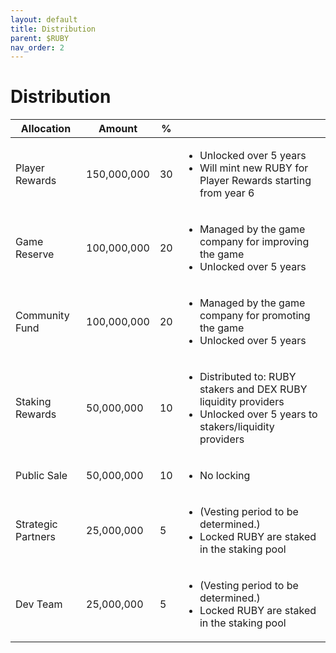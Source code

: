 ```yaml
---
layout: default
title: Distribution
parent: $RUBY
nav_order: 2
---
```


# Distribution

| Allocation         | Amount      | %                   |                                                                                                                                               |
| ------------------ | ----------- | ------------------- | --------------------------------------------------------------------------------------------------------------------------------------------- |
| Player Rewards     | 150,000,000 |               30    | <ul><li>Unlocked over 5 years </li><li>Will mint new RUBY for Player Rewards starting from year 6</li></ul>                                   |
| Game Reserve       | 100,000,000 |                20   | <ul><li>Managed by the game company for improving the game  </li><li>Unlocked over 5 years</li></ul>                                          |
| Community Fund     | 100,000,000 |                20   | <ul><li>Managed by the game company for promoting the game</li><li>Unlocked over 5 years</li></ul>                                            |
| Staking Rewards    | 50,000,000  |                10   | <ul><li>Distributed to: RUBY stakers and DEX RUBY liquidity providers </li><li>Unlocked over 5 years to stakers/liquidity providers</li></ul> |
| Public Sale        | 50,000,000  |                10   | <ul><li>No locking</li></ul>                                                                                                                  |
| Strategic Partners | 25,000,000  |                 5   | <ul><li>(Vesting period to be determined.)</li><li>Locked RUBY are staked in the staking pool</li></ul>                                       |
| Dev Team           | 25,000,000  |                 5   | <ul><li>(Vesting period to be determined.) </li><li>Locked RUBY are staked in the staking pool</li></ul>                                      |
